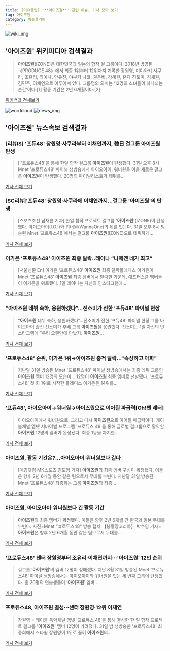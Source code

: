 ```yaml
---
title: (이슈클립) '**아이즈원**' 관련 이슈, 기사 모아 보기
tag: 아이즈원
category: 이슈클리핑
---
```

![wiki_img](https://user-images.githubusercontent.com/42597476/44503234-41136a80-a6d0-11e8-9071-6fc6418eafe4.png)
## **'**아이즈원**'** 위키피디아 검색결과
>**아이즈원**(IZONE)은 대한민국과 일본의 합작 걸 그룹이다. 2018년 방영된 《PRODUCE 48》에서 최종 1위부터 12위까지 기록한 장원영, 미야와키 사쿠라, 조유리, 최예나, 안유진, 야부키 나코, 권은비, 강혜원, 혼다 히토미, 김채원, 김민주, 이채연으로 이루어져 있다. 그룹명의 의미는 ‘12명의 소녀들이 하나되는 순간’이다.[1] 활동 기간은 2년 6개월이다.[2]

<a href="https://ko.wikipedia.org/wiki/아이즈원" target="_blank">위키백과 전체보기</a>

![wordcloud](https://s3.ap-northeast-2.amazonaws.com/lyrics101-wordcloud/2018-09-01-1535766878.png)
![news_img](https://user-images.githubusercontent.com/42597476/44507050-1206f400-a6e4-11e8-8d98-7ffbfebb353f.png)
## **'**아이즈원**'** 뉴스속보 검색결과
### [리뷰IS] '프듀48' 장원영·사쿠라부터 이채연까지, 韓日 걸그룹 **아이즈원** 탄생

>[ '프로듀스48'을 통해 한일 합작 걸그룹 **아이즈원**이 탄생했다. 31일 오후 8시 Mnet '프로듀스48' 파이널 생방송에서 아이오아이, 워너원을 이을 새로운 걸그룹 **아이즈원**이 탄생했다. 20명의 파이널리스트가 데뷔를...

<a href="http://isplus.live.joins.com/news/article/aid.asp?aid=22524735" target="_blank">기사 전체 보기</a>

### [SC리뷰]'프듀48' 장원영·사쿠라에 이채연까지…걸그룹 '**아이즈원**'의 탄생

>[스포츠조선 남재륜 기자] 한일 합작 프로젝트 걸그룹 '**아이즈원**'(IZONE)이 탄생했다. 아이오아이(I.O.I)와 워너원(WannaOne)의 뒤를 잇는다. 31일 오후 8시 방송된 Mnet '프로듀스48'에서는 걸그룹 **아이즈원**(IZONE)으로 데뷔하게...

<a href="http://sports.chosun.com/news/ntype.htm?id=201809020100003710000017&servicedate=20180901" target="_blank">기사 전체 보기</a>

### 이가은 ‘프로듀스48’ **아이즈원** 최종 탈락..레이나 “나에겐 네가 최고”

>[서울신문 En] 이가은 ‘프로듀스48’ **아이즈원** 최종 탈락플레디스 이가은이 Mnet ‘프로듀스48’ **아이즈원** 최종 멤버에서 탈락한 가운데, 애프터스쿨 멤버들이 이가은을 위로했다. 1일 레이나는 자신의 인스타그램에...

<a href="http://www.seoul.co.kr/news/newsView.php?id=20180901500016&wlog_tag3=naver" target="_blank">기사 전체 보기</a>

### “**아이즈원** 데뷔 축하, 응원하겠다”…전소미가 전한 ‘프듀48’ 파이널 현장

>“**아이즈원** 데뷔 축하, 응원하겠다”…전소미가 전한 ‘프듀48’ 파이널 현장 그룹 아이오아이 출신 전소미가 후배 그룹 **아이즈원**을 응원했다. 전소미는 1일 자신의 인스타그램에 "우리 오랜만에 만났지. **아이즈원**...

<a href="http://sports.donga.com/3/all/20180901/91779846/1" target="_blank">기사 전체 보기</a>

### '프로듀스48' 순위, 이가은 1위→**아이즈원** 충격 탈락…"속상하고 아파"

>지난달 31일 방송된 Mnet '프로듀스48' 파이널 생방송에서는 최종 데뷔 그룹인 **아이즈원** 멤버 12명의 모습이... 12명이 **아이즈원** 최종 멤버로 선발됐다. '프로듀스48' 첫 회 1위로 시작한 플레디스 이가은은 14위를...

<a href="http://sports.hankooki.com/lpage/entv/201809/sp20180901075137136660.htm" target="_blank">기사 전체 보기</a>

### '프듀48', 아이오아이→워너원→**아이즈원**으로 이어질 파급력[Oh!쎈 레터]

>아이오아이에서 워너원으로, 그리고 다시 **아이즈원**으로 이어질 파급력이다. 케이블채널 엠넷 서바이벌 프로그램 '프로듀스 48'을 통해 글로벌 걸그룹으로 활약할 **아이즈원** 12명의 멤버가 완성됐다. 최종 1등을 차지한...

<a href="http://www.osen.co.kr/article/G1110979604" target="_blank">기사 전체 보기</a>

### **아이즈원**, 활동 기간은?…아이오아이·워너원보다 길다

>[매경닷컴 MK스포츠 김도형 기자] **아이즈원**의 최종 멤버 구성이 확정됐다. 이들은 향후 2년 6개월 동안 같은 팀으로서 무대를 누빈다. 지난달 31일 방송된 Mnet ‘프로듀스48’ 최종회는 그룹 **아이즈원**의 최종...

<a href="http://sports.mk.co.kr/view.php?year=2018&no=550772" target="_blank">기사 전체 보기</a>

### **아이즈원**, 아이오아이·워너원보다 긴 활동 기간

>**아이즈원**의 최종 멤버가 확정됐다. 이들은 향후 2년 6개월 간 한국과 일본 무대를 누빈다. 사진=Mnet "ㅍ로듀스48" 방송 캡처 【봉황망코리아】 박수영 기자=**아이즈원**은 향후 2년 6개월 동안 같은 팀으로서 무대를...

<a href="http://chinafocus.co.kr/view.php?no=24379" target="_blank">기사 전체 보기</a>

### '프로듀스48' 센터 장원영부터 조유리·이채연까지···'**아이즈원**' 12인 순위

>걸그룹 ‘**아이즈원**’의 멤버 12명이 정해졌다. 지난 8월 31일 방송된 Mnet ‘프로듀스48’ 파이널 생방송에서는 아이오아이와 워너원을 잇는 세 번째 그룹이 탄생했다. 총 20명의 연습생들이 ‘**아이즈원**’ 멤버...

<a href="http://www.sedaily.com/NewsView/1S4GUG5EN9" target="_blank">기사 전체 보기</a>

### 프로듀스48, **아이즈원** 결성···센터 장원영·12위 이채연

>장원영 = 케이블 음악채널 엠넷 '프로듀스 48'을 통해 결성한 한·일 합작 프로젝트 걸그룹 '**아이즈원**' 멤버 12명이 가려졌다. 31일 밤 생방송한 '프로듀스48' 최종회에서 스타쉽 장원영이 1위로 꼽혀 **아이즈원**의...

<a href="http://www.newsis.com/view/?id=NISX20180901_0000406455&cID=10601&pID=10600" target="_blank">기사 전체 보기</a>


